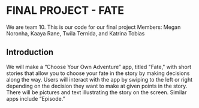 # FINAL PROJECT - FATE
We are team 10. This is our code for our final project 
Members: Megan Noronha, Kaaya Rane, Twila Ternida, and Katrina Tobias

## Introduction
We will make a “Choose Your Own Adventure” app, titled "Fate," with short stories that 
allow you to choose your fate in the story by making decisions along the way. Users will 
interact with the app by swiping to the left or right depending on the decision they want 
to make at given points in the story. There will be pictures and text illustrating the
story on the screen. Similar apps include “Episode.”

